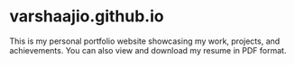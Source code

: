 # varshaajio.github.io
This is my personal portfolio website showcasing my work, projects, and achievements. You can also view and download my resume in PDF format.
